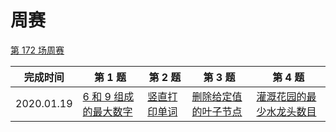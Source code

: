 # 周赛

[第 172 场周赛](./第%20172%20场周赛)

**完成时间**|**第 1 题**|**第 2 题**|**第 3 题**|**第 4 题**
------------|-----------|-----------|-----------|-----------
2020.01.19|[6 和 9 组成的最大数字](./第%20172%20场周赛/5315.%206%20和%209%20组成的最大数字)|[竖直打印单词](./第%20172%20场周赛/5316.%20竖直打印单词)|[删除给定值的叶子节点](./第%20172%20场周赛/5317.%20删除给定值的叶子节点)|[灌溉花园的最少水龙头数目](./第%20172%20场周赛/5318.%20灌溉花园的最少水龙头数目)
